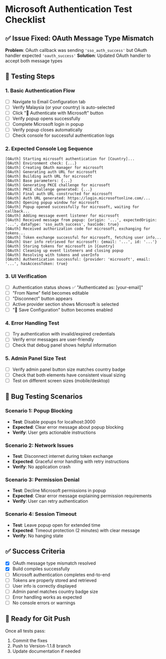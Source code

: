 # Microsoft Authentication Test Checklist

## ✅ Issue Fixed: OAuth Message Type Mismatch
**Problem**: OAuth callback was sending `'sso_auth_success'` but OAuth handler expected `'oauth_success'`
**Solution**: Updated OAuth handler to accept both message types

## 🧪 Testing Steps

### 1. Basic Authentication Flow
- [ ] Navigate to Email Configuration tab
- [ ] Verify Malaysia (or your country) is auto-selected
- [ ] Click "🔐 Authenticate with Microsoft" button
- [ ] Verify popup opens successfully
- [ ] Complete Microsoft login in popup
- [ ] Verify popup closes automatically
- [ ] Check console for successful authentication logs

### 2. Expected Console Log Sequence
```
[OAuth] Starting microsoft authentication for [Country]...
[OAuth] Environment check: {...}
[OAuth] Creating OAuth manager for microsoft
[OAuth] Generating auth URL for microsoft
[OAuth] Building auth URL for microsoft
[OAuth] Base parameters: {...}
[OAuth] Generating PKCE challenge for microsoft
[OAuth] PKCE challenge generated: {...}
[OAuth] Final auth URL constructed for microsoft
[OAuth] Auth URL generated: https://login.microsoftonline.com/...
[OAuth] Opening popup window for microsoft
[OAuth] Popup opened successfully for microsoft, waiting for callback...
[OAuth] Adding message event listener for microsoft
[OAuth] Received message from popup: {origin: '...', expectedOrigin: '...', dataType: 'sso_auth_success', hasCode: true}
[OAuth] Received authorization code for microsoft, exchanging for tokens...
[OAuth] Token exchange successful for microsoft, fetching user info...
[OAuth] User info retrieved for microsoft: {email: '...', id: '...'}
[OAuth] Storing tokens for microsoft in [Country]
[OAuth] Cleaning up event listeners and closing popup
[OAuth] Resolving with tokens and userInfo
[OAuth] Authentication successful: {provider: 'microsoft', email: '...', hasAccessToken: true}
```

### 3. UI Verification
- [ ] Authentication status shows ✅ "Authenticated as: [your-email]"
- [ ] "From Name" field becomes editable
- [ ] "Disconnect" button appears
- [ ] Active provider section shows Microsoft is selected
- [ ] "💾 Save Configuration" button becomes enabled

### 4. Error Handling Test
- [ ] Try authentication with invalid/expired credentials
- [ ] Verify error messages are user-friendly
- [ ] Check that debug panel shows helpful information

### 5. Admin Panel Size Test
- [ ] Verify admin panel button size matches country badge
- [ ] Check that both elements have consistent visual sizing
- [ ] Test on different screen sizes (mobile/desktop)

## 🐛 Bug Testing Scenarios

### Scenario 1: Popup Blocking
- **Test**: Disable popups for localhost:3000
- **Expected**: Clear error message about popup blocking
- **Verify**: User gets actionable instructions

### Scenario 2: Network Issues
- **Test**: Disconnect internet during token exchange
- **Expected**: Graceful error handling with retry instructions
- **Verify**: No application crash

### Scenario 3: Permission Denial
- **Test**: Decline Microsoft permissions in popup
- **Expected**: Clear error message explaining permission requirements
- **Verify**: User can retry authentication

### Scenario 4: Session Timeout
- **Test**: Leave popup open for extended time
- **Expected**: Timeout protection (2 minutes) with clear message
- **Verify**: No hanging state

## ✅ Success Criteria
- [x] OAuth message type mismatch resolved
- [x] Build compiles successfully
- [ ] Microsoft authentication completes end-to-end
- [ ] Tokens are properly stored and retrieved
- [ ] User info is correctly displayed
- [ ] Admin panel matches country badge size
- [ ] Error handling works as expected
- [ ] No console errors or warnings

## 🚀 Ready for Git Push
Once all tests pass:
1. Commit the fixes
2. Push to Version-1.1.8 branch
3. Update documentation if needed